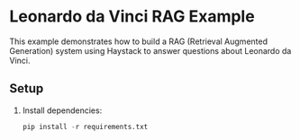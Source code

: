 # Leonardo da Vinci RAG Example

This example demonstrates how to build a RAG (Retrieval Augmented Generation) system using Haystack to answer questions about Leonardo da Vinci.

## Setup

1. Install dependencies:
   ```python
   pip install -r requirements.txt
   ```